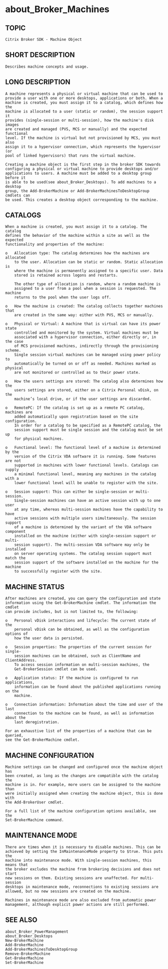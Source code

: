 ﻿# about_Broker_Machines
## TOPIC
    Citrix Broker SDK - Machine Object 

## SHORT DESCRIPTION
    Describes machine concepts and usage. 

## LONG DESCRIPTION
    A machine represents a physical or virtual machine that can be used to 
    provide a user with one or more desktops, applications or both. When a 
    machine is created, you must assign it to a catalog, which defines how the 
    machine is allocated to a user (static or random), the session support it 
    provides (single-session or multi-session), how the machine's disk images 
    are created and managed (PVS, MCS or manually) and the expected functional 
    level. If the machine is virtual but not provisioned by MCS, you must also 
    assign it to a hypervisor connection, which represents the hypervisor (or 
    pool of linked hypervisors) that runs the virtual machine. 

    Creating a machine object is the first step in the broker SDK towards 
    configuring a physical or virtual machine to provide desktops and/or 
    applications to users. A machine must be added to a desktop group before it 
    is able to be used(see about_Broker_Desktops). To add machines to a desktop 
    group, the Add-BrokerMachine or Add-BrokerMachinesToDesktopGroup cmdlets can 
    be used. This creates a desktop object corresponding to the machine. 

## CATALOGS
    When a machine is created, you must assign it to a catalog. The catalog 
    defines the behavior of the machine within a site as well as the expected 
    functionality and properties of the machine: 

    o   Allocation type: The catalog determines how the machines are allocated 
        to the user. Allocation can be static or random. Static allocation is 
        where the machine is permanently assigned to a specific user. Data 
        stored is retained across logons and restarts. 

        The other type of allocation is random, where a random machine is 
        assigned to a user from a pool when a session is requested. The machine 
        returns to the pool when the user logs off. 

    o   How the machine is created: The catalog collects together machines that 
        are created in the same way: either with PVS, MCS or manually. 

    o   Physical or Virtual: A machine that is virtual can have its power state 
        controlled and monitored by the system. Virtual machines must be 
        associated with a hypervisor connection, either directly or, in the case 
        of MCS provisioned machines, indirectly through the provisioning scheme. 
        Single session virtual machines can be managed using power policy to 
        automatically be turned on or off as needed. Machines marked as physical 
        are not monitored or controlled as to their power state. 

    o   How the users settings are stored: The catalog also determines how the 
        users settings are stored, either on a Citrix Personal vDisk, on the 
        machine’s local drive, or if the user settings are discarded. 

    o   RemotePC: If the catalog is set up as a remote PC catalog, machines are 
        added automatically upon registration based on the site configuration. 
        In order for a catalog to be specified as a RemotePC catalog, the 
        session support must be single session and the catalog must be set up 
        for physical machines. 

    o   Functional level: The functional level of a machine is determined by the 
        version of the Citrix VDA software it is running. Some features are not 
        supported in machines with lower functional levels. Catalogs can supply 
        a minimal functional level, meaning any machines in the catalog with a 
        lower functional level will be unable to register with the site. 

    o   Session support: This can either be single-session or multi-session. 
        Single-session machines can have an active session with up to one user 
        at any time, whereas multi-session machines have the capability to have 
        active sessions with multiple users simultaneously. The session support 
        of a machine is determined by the variant of the VDA software component 
        installed on the machine (either with single-session support or multi- 
        session support). The multi-session VDA software may only be installed 
        on server operating systems. The catalog session support must match the 
        session support of the software installed on the machine for the machine 
        to successfully register with the site. 

## MACHINE STATUS
    After machines are created, you can query the configuration and state 
    information using the Get-BrokerMachine cmdlet. The information the cmdlet 
    can provide includes, but is not limited to, the following: 

    o   Personal vDisk interactions and lifecycle: The current state of the 
        personal vDisk can be obtained, as well as the configuration options of 
        how the user data is persisted. 

    o   Session properties: The properties of the current session for single- 
        session machines can be obtained, such as ClientName and ClientAddress. 
        To access session information on multi-session machines, the 
        Get-BrokerSession cmdlet can be used. 

    o   Application status: If the machine is configured to run applications, 
        information can be found about the published applications running on the 
        machine. 

    o   Connection information: Information about the time and user of the last 
        connection to the machine can be found, as well as information about the 
        last deregistration. 

    For an exhaustive list of the properties of a machine that can be queried, 
    see the Get-BrokerMachine cmdlet. 

## MACHINE CONFIGURATION
    Machine settings can be changed and configured once the machine object has 
    been created, as long as the changes are compatible with the catalog the 
    machine is in. For example, more users can be assigned to the machine than 
    were initially assigned when creating the machine object, this is done with 
    the Add-BrokerUser cmdlet. 

    For a full list of the machine configuration options available, see the 
    Set-BrokerMachine command. 

## MAINTENANCE MODE
    There are times when it is necessary to disable machines. This can be 
    achieved by setting the InMaintenanceMode property to $true. This puts the 
    machine into maintenance mode. With single-session machines, this means that 
    the broker excludes the machine from brokering decisions and does not start 
    new sessions on them. Existing sessions are unaffected. For multi-session 
    desktops in maintenance mode, reconnections to existing sessions are 
    allowed, but no new sessions are created on the machine. 

    Machines in maintenance mode are also excluded from automatic power 
    management, although explicit power actions are still performed. 

## SEE ALSO
    about_Broker_PowerManagement 
    about_Broker_Desktops 
    New-BrokerMachine 
    Add-BrokerMachine 
    Add-BrokerMachinesToDesktopGroup 
    Remove-BrokerMachine 
    Get-BrokerMachine 
    Set-BrokerMachine 
